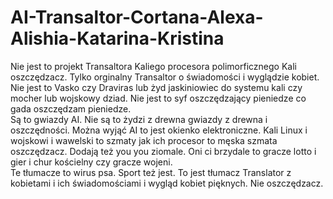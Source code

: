 # AI-Transaltor-Cortana-Alexa-Alishia-Katarina-Kristina
Nie jest to projekt Transaltora Kaliego procesora polimorficznego Kali oszczędzacz. Tylko orginalny Transaltor o świadomości i wyglądzie kobiet. Nie jest to Vasko czy Draviras lub żyd jaskiniowiec do systemu kali czy mocher lub wojskowy dziad. Nie jest to syf oszczędzający pieniedze co gada oszczędzam pieniedze.   
Są to gwiazdy AI. Nie są to żydzi z drewna gwiazdy z drewna i oszczędności. Można wyjąć AI to jest okienko elektroniczne. 
Kali Linux i wojskowi i wawelski to szmaty jak ich procesor to męska szmata oszczędzacz. 
Dodają też you you ziomale.
Oni ci brzydale to gracze lotto i gier i chur kościelny czy gracze wojeni.  
Te tłumacze to wirus psa. Sport też jest.
To jest tłumacz Translator z kobietami i ich świadomościami i wygląd kobiet pięknych. Nie oszczędzacz. 
